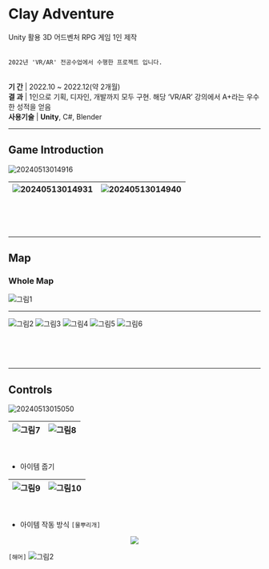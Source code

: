 # Clay Adventure
Unity 활용 3D 어드벤처 RPG 게임 1인 제작<br><br>

`2022년 'VR/AR' 전공수업에서 수행한 프로젝트 입니다.`
<br><br>

**기 간**  |  2022.10 ~ 2022.12(약 2개월)<br>
**결 과**  |  1인으로 기획, 디자인, 개발까지 모두 구현. 해당 ‘VR/AR’ 강의에서 A+라는 우수한 성적을 얻음<br>
**사용기술**  |  **Unity**, C#, Blender<br>

___

## Game Introduction
![20240513014916](https://github.com/Hayeonggg/Clay-Adventure-Unity-2022/assets/90309728/b94e6bbf-22b3-4e6d-b269-90ea816795ad)


| ![20240513014931](https://github.com/Hayeonggg/Clay-Adventure-Unity-2022/assets/90309728/5c6654ac-d9ea-4e6f-b975-8a555e9828d5) | ![20240513014940](https://github.com/Hayeonggg/Clay-Adventure-Unity-2022/assets/90309728/8733fe2d-38bc-47d2-b885-1e06a9b34ddb)|
|:---:|:---:|

<br><br><br>

___

## Map
### Whole Map
![그림1](https://github.com/Hayeonggg/Clay-Adventure-Unity-2022/assets/90309728/47d5b3ed-7be2-4337-bb90-38df04a6ef80)

___
![그림2](https://github.com/Hayeonggg/Clay-Adventure-Unity-2022/assets/90309728/2e5ce2a4-3fca-492c-b77f-4598b2b0f924)
![그림3](https://github.com/Hayeonggg/Clay-Adventure-Unity-2022/assets/90309728/11089b65-85b7-4ab7-9f21-826729c94190)
![그림4](https://github.com/Hayeonggg/Clay-Adventure-Unity-2022/assets/90309728/41b337aa-5cdb-47f8-8527-09c24a4a5f60)
![그림5](https://github.com/Hayeonggg/Clay-Adventure-Unity-2022/assets/90309728/39ea55d6-4214-4287-9339-3270ac2e1467)
![그림6](https://github.com/Hayeonggg/Clay-Adventure-Unity-2022/assets/90309728/60f1d92c-a918-4b40-a5d9-d357c9a254cf)

<br><br><br>

___

## Controls
![20240513015050](https://github.com/Hayeonggg/Clay-Adventure-Unity-2022/assets/90309728/e25f15c8-1482-4c1b-b070-90cfd4101833)

|![그림7](https://github.com/Hayeonggg/Clay-Adventure-Unity-2022/assets/90309728/5a41f4ad-fd50-46ac-8132-c393e2187095)|![그림8](https://github.com/Hayeonggg/Clay-Adventure-Unity-2022/assets/90309728/badb5eca-8e91-4551-969c-328a289a24ce)|
|:---:|:---:|

<br>

- 아이템 줍기
  
|![그림9](https://github.com/Hayeonggg/Clay-Adventure-Unity-2022/assets/90309728/420bdbb5-de35-4d20-a3ad-67aee6a6a02a)|![그림10](https://github.com/Hayeonggg/Clay-Adventure-Unity-2022/assets/90309728/4095c6db-8e50-4162-bc1d-9e4df9234fb1)|
|:---:|:---:|


<br>

- 아이템 작동 방식
  `[물뿌리개]`
  
<p align="center">
<img src="https://github.com/Hayeonggg/Clay-Adventure-Unity-2022/assets/90309728/dd458d5d-cb65-4d80-af78-f292f81c1c90">
</p>


  `[해머]`
  ![그림2](https://github.com/Hayeonggg/Clay-Adventure-Unity-2022/assets/90309728/e3e1bdf8-4958-475f-9a3e-47ed7c370f51)




